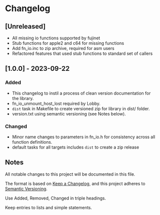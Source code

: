 # Changelog

## [Unreleased]

- All missing io functions supported by fujinet
- Stub functions for apple2 and c64 for missing functions
- Add fn_io.inc to zip archive, required for asm users
- Refactored features that used stub functions to standard set of callers

## [1.0.0] - 2023-09-22

### Added

- This changelog to instil a process of clean version documentation for the library.
- fn_io_unmount_host_lost required by Lobby.
- `dist` task in Makefile to create versioned zip for library in dist/ folder.
- version.txt using semantic versioning (see Notes below).

### Changed

- Minor name changes to parameters in fn_io.h for consistency across all function definitions.
- default tasks for all targets includes `dist` to create a zip release

## Notes

All notable changes to this project will be documented in this file.

The format is based on [Keep a Changelog](https://keepachangelog.com/en/1.0.0/),
and this project adheres to [Semantic Versioning](https://semver.org/spec/v2.0.0.html).

Use Added, Removed, Changed in triple headings.

Keep entries to lists and simple statements.
